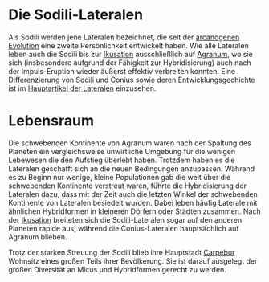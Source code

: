 # Die Sodili-Lateralen

Als Sodili werden jene Lateralen bezeichnet, die seit der [arcanogenen Evolution](/content/Allgemein/Magie/index.md#arcanogene-evolution) eine zweite Persönlichkeit entwickelt haben.
Wie alle Lateralen leben auch die Sodili bis zur [Ikusation](/content/Ereignis_/Ikusation.md) ausschließlich auf [Agranum](/content/Himmelskoerper_/Agranum/index.md), wo sie sich (insbesondere aufgrund der Fähigkeit zur Hybridisierung) auch nach der Impuls-Eruption wieder äußerst effektiv verbreiten konnten.
Eine Differenzierung von Sodili und Conius sowie deren Entwicklungsgechichte ist im [Hauptartikel der Lateralen](../index.md) einzusehen.

# Lebensraum

Die schwebenden Kontinente von Agranum waren nach der Spaltung des Planeten ein vergleichsweise unwirtliche Umgebung für die wenigen Lebewesen die den Aufstieg überlebt haben. Trotzdem haben es die Lateralen geschafft sich an die neuen Bedingungen anzupassen. Während es zu Beginn nur wenige, kleine Populationen gab die weit über die schwebenden Kontinente verstreut waren, führte die Hybridisierung der Lateralen dazu, dass mit der Zeit auch die letzten Winkel der schwebenden Kontinente von Lateralen besiedelt wurden. Dabei leben häufig Laterale mit ähnlichen Hybridformen in kleineren Dörfern oder Städten zusammen. Nach der [Ikusation](/content/Ereignis_/Ikusation.md) breiteten sich die Sodili-Lateralen sogar auf den anderen Planeten rapide aus, während die Conius-Lateralen hauptsächlich auf Agranum blieben. 

Trotz der starken Streuung der Sodili blieb ihre Hauptstadt [Carpebur](../../Himmelskoerper_/Agranum/Kontinent_/Gurontis/Sodili-Hauptstadt_Carpebur/index.md) Wohnsitz eines großen Teils ihrer Bevölkerung. Sie ist darauf ausgelegt der großen Diversität an Micus und Hybridformen gerecht zu werden. 

<!-- TODO Hybridform -->
